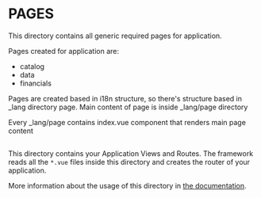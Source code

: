 # PAGES

This directory contains all generic required pages for application.

Pages created for application are:
- catalog
- data
- financials

Pages are created based in i18n structure, so there's structure based in _lang directory page.
Main content of page is inside _lang/page directory

Every _lang/page contains index.vue component that renders main page content

##
This directory contains your Application Views and Routes.
The framework reads all the `*.vue` files inside this directory and creates the router of your application.

More information about the usage of this directory in [the documentation](https://nuxtjs.org/guide/routing).
